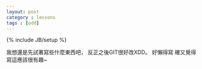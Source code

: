 ```yaml
---
layout: post
category : lessons
tags : [odd]
---
```

{% include JB/setup %}

我想還是先試著寫些什麼東西吧，
反正之後GIT很好改XDD。
好懶得寫
確又覺得寫這應該很有趣~